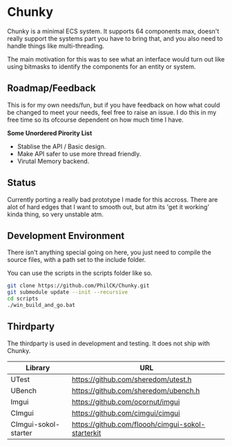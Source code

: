 # Chunky

Chunky is a minimal ECS system. It supports 64 components max, doesn't 
really support the systems part you have to bring that, and you also need to
handle things like multi-threading.

The main motivation for this was to see what an interface would turn out like
using bitmasks to identify the components for an entity or system.

## Roadmap/Feedback

This is for my own needs/fun, but if you have feedback on how what could be
changed to meet your needs, feel free to raise an issue. I do this in my free
time so its ofcourse dependent on how much time I have.

**Some Unordered Pirority List**

- Stablise the API / Basic design.
- Make API safer to use more thread friendly.
- Virutal Memory backend.

## Status

Currently porting a really bad prototype I made for this accross. There are alot
of hard edges that I want to smooth out, but atm its 'get it working' kinda
thing, so very unstable atm.

## Development Environment

There isn't anything special going on here, you just need to compile the source
files, with a path set to the include folder.

You can use the scripts in the scripts folder like so.

```bash
git clone https://github.com/PhilCK/Chunky.git
git submodule update --init --recursive
cd scripts
./win_build_and_go.bat
```

## Thirdparty

The thirdparty is used in development and testing. It does not ship with Chunky.

Library | URL                                  
--------|--------------------------------------
UTest   | https://github.com/sheredom/utest.h  
UBench  | https://github.com/sheredom/ubench.h 
Imgui   | https://github.com/ocornut/imgui     
CImgui  | https://github.com/cimgui/cimgui     
CImgui-sokol-starter | https://github.com/floooh/cimgui-sokol-starterkit